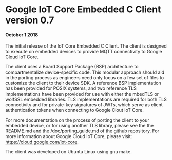 # Google IoT Core Embedded C Client version 0.7
#### October 1 2018

The initial release of the IoT Core Embedded C Client.  The client is designed to execute on embedded devices to provide MQTT connectivity to Google Cloud IoT Core.

The client uses a Board Support Package (BSP) architecture to compartmentalize device-specific code.  This modular approach should aid in the porting process as engineers need only focus on a few set of files to customize the client to their device SDK. A reference BSP implementation has been provided for POSIX systems, and two reference TLS implementations have been provided for use with either the mbedTLS or wolfSSL embedded libraries. TLS implementations are required for both TLS connectivity and for private-key signatures of JWTs, which serve as client authentication tokens when connecting to Google Clout IoT Core.

For more documentation on the process of porting the client to your embedded device, or for using another TLS library, please see the the README.md and the /doc/porting_guide.md of the github repository. For more information about Google Cloud IoT Core, please visit: https://cloud.google.com/iot-core.

The client was developed on Ubuntu Linux using gnu make.

